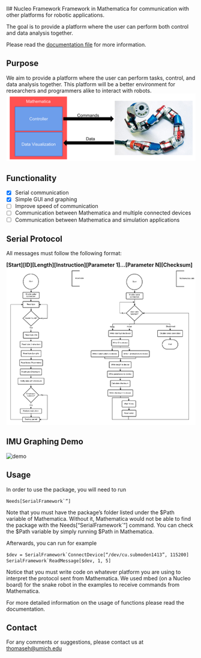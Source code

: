 Il# Nucleo Framework
Framework in Mathematica for communication with other platforms for robotic applications.

The goal is to provide a platform where the user can perform both control and data analysis together.

Please read the [documentation file](https://github.com/Anthuang/NucleoFramework/blob/master/SerialDocumentation.pdf) for more information.

## Purpose
We aim to provide a platform where the user can perform tasks, control, and data analysis together. This platform will be a better environment for researchers and programmers alike to interact with robots.
![purpose](https://github.com/Anthuang/NucleoFramework/blob/master/purpose.png)

## Functionality
- [x] Serial communication
- [x] Simple GUI and graphing
- [ ] Improve speed of communication
- [ ] Communication between Mathematica and multiple connected devices
- [ ] Communication between Mathematica and simulation applications

## Serial Protocol
All messages must follow the following format:

**[Start][ID][Length][Instruction][Parameter 1]...[Parameter N][Checksum]**
![flowchart](https://github.com/Anthuang/MathematicaSerialFramework/blob/master/img/serial_flowchart.png)

## IMU Graphing Demo
![demo](https://github.com/Anthuang/MathematicaSerialFramework/blob/master/img/imudemo.gif)

## Usage
In order to use the package, you will need to run
```
Needs[SerialFramework`”]
```
Note that you must have the package’s folder listed under the $Path variable of Mathematica. Without it, Mathematica would not be able to find the package with the Needs[“SerialFramework`”] command. You can check the $Path variable by simply running $Path in Mathematica.

Afterwards, you can run for example
```
$dev = SerialFramework`ConnectDevice[“/dev/cu.submoden1413”, 115200]
SerialFramework`ReadMessage[$dev, 1, 5]
```
Notice that you must write code on whatever platform you are using to interpret the protocol sent from Mathematica. We used mbed (on a Nucleo board) for the snake robot in the examples to receive commands from Mathematica.

For more detailed information on the usage of functions please read the documentation.

## Contact
For any comments or suggestions, please contact us at thomaseh@umich.edu
